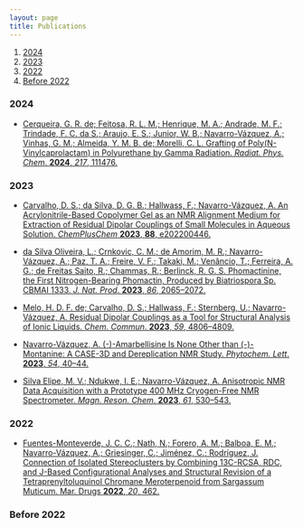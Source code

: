 ```yaml
---
layout: page
title: Publications
---
```


1. [2024](#2024)
2. [2023](#2023)
3. [2022](#2022)
4. [Before 2022](#before2022)
   
### 2024<a name="2024"></a>
* [Cerqueira, G. R. de; Feitosa, R. L. M.; Henrique, M. A.; Andrade, M. F.; Trindade, F. C. da S.; Araujo, E. S.; Junior, W. B.; Navarro-Vázquez, A.; Vinhas, G. M.; Almeida, Y. M. B. de; Morelli, C. L. Grafting of Poly(N-Vinylcaprolactam) in Polyurethane by Gamma Radiation. _Radiat. Phys. Chem_. **2024**, _217_, 111476.](doi.org/10.1016/j.radphyschem.2023.111476)


### 2023<a name="2023"></a>
* [Carvalho, D. S.; da Silva, D. G. B.; Hallwass, F.; Navarro-Vázquez, A. An Acrylonitrile-Based Copolymer Gel as an NMR Alignment Medium for Extraction of Residual Dipolar Couplings of Small Molecules in Aqueous Solution. _ChemPlusChem_ **2023**, __88__, e202200446.](doi.org/10.1002/cplu.202200446)
* [da Silva Oliveira, L.; Crnkovic, C. M.; de Amorim, M. R.; Navarro-Vázquez, A.; Paz, T. A.; Freire, V. F.; Takaki, M.; Venâncio, T.; Ferreira, A. G.; de Freitas Saito, R.; Chammas, R.; Berlinck, R. G. S. Phomactinine, the First Nitrogen-Bearing Phomactin, Produced by Biatriospora Sp. CBMAI 1333. _J. Nat. Prod_. **2023**, _86_, 2065–2072.](https://doi.org/10.1021/acs.jnatprod.3c00383)

* [Melo, H. D. F. de; Carvalho, D. S.; Hallwass, F.; Sternberg, U.; Navarro-Vázquez, A. Residual Dipolar Couplings as a Tool for Structural Analysis of Ionic Liquids. _Chem. Commun_. **2023**, _59_, 4806–4809.](https://doi.org/10.1039/D3CC00929G)


* [Navarro-Vázquez, A. (-)-Amarbellisine Is None Other than (-)-Montanine: A CASE-3D and Dereplication NMR Study. _Phytochem. Lett_. **2023**, _54_, 40–44.](https://doi.org/10.1016/j.phytol.2023.01.011)

* [Silva Elipe, M. V.; Ndukwe, I. E.; Navarro-Vázquez, A. Anisotropic NMR Data Acquisition with a Prototype 400 MHz Cryogen-Free NMR Spectrometer. _Magn. Reson. Chem_. **2023**, _61_, 530–543.](https://doi.org/10.1002/mrc.5380)



### 2022<a name="2022"></a>
* [Fuentes-Monteverde, J. C. C.; Nath, N.; Forero, A. M.; Balboa, E. M.; Navarro-Vázquez, A.; Griesinger, C.; Jiménez, C.; Rodríguez, J. Connection of Isolated Stereoclusters by Combining 13C-RCSA, RDC, and J-Based Configurational Analyses and Structural Revision of a Tetraprenyltoluquinol Chromane Meroterpenoid from Sargassum Muticum. Mar. Drugs **2022**, _20_, 462.](https://doi.org/10.3390/md20070462)

### Before 2022<a name="before2022"></a>


